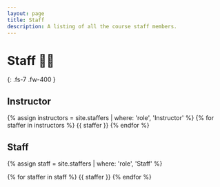 ```yaml
---
layout: page
title: Staff
description: A listing of all the course staff members.
---
```


# Staff 🧑‍🏫
{: .fs-7 .fw-400 }

## Instructor

{% assign instructors = site.staffers | where: 'role', 'Instructor' %}
{% for staffer in instructors %}
{{ staffer }}
{% endfor %}

## Staff

{% assign staff = site.staffers | where: 'role', 'Staff' %}
<div class="role">
  {% for staffer in staff %}
  {{ staffer }}
  {% endfor %}
</div>
